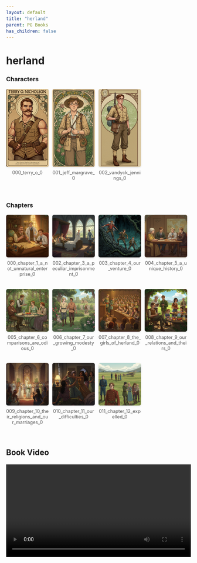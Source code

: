 ```yaml
---
layout: default
title: "herland"
parent: PG Books
has_children: false
---
```



<style>
.image-gallery {
  display: flex;
  flex-wrap: wrap;
  justify-content: space-between;
  margin-bottom: 20px;
}

.image-row {
  display: flex;
  justify-content: flex-start;
  width: 100%;
  margin-bottom: 20px;
}

.image-item {
  width: 23%;
  margin-right: 2%;
  text-align: center;
}

.image-item:last-child {
  margin-right: 0;
}

.image-item img {
  width: 100%;
  height: auto;
  object-fit: cover;
  border-radius: 5px;
  box-shadow: 0 2px 4px rgba(0,0,0,0.1);
}

.image-item p {
  margin-top: 5px;
  font-size: 0.9em;
  color: #555;
}

.video-container {
  margin: 20px 0;
}
</style>


# herland

<h3>Characters</h3>
<div class="image-gallery">
<div class="image-row">
  <div class="image-item">
    <img src="../../assets/pg_books_ai_generated_photos/herland/characters/000_terry_o_0.png" alt="000_terry_o_0">
    <p>000_terry_o_0</p>
  </div>
  <div class="image-item">
    <img src="../../assets/pg_books_ai_generated_photos/herland/characters/001_jeff_margrave_0.png" alt="001_jeff_margrave_0">
    <p>001_jeff_margrave_0</p>
  </div>
  <div class="image-item">
    <img src="../../assets/pg_books_ai_generated_photos/herland/characters/002_vandyck_jennings_0.png" alt="002_vandyck_jennings_0">
    <p>002_vandyck_jennings_0</p>
  </div>
</div>
</div>

<h3>Chapters</h3>
<div class="image-gallery">
<div class="image-row">
  <div class="image-item">
    <img src="../../assets/pg_books_ai_generated_photos/herland/chapters/000_chapter_1_a_not_unnatural_enterprise_0.png" alt="000_chapter_1_a_not_unnatural_enterprise_0">
    <p>000_chapter_1_a_not_unnatural_enterprise_0</p>
  </div>
  <div class="image-item">
    <img src="../../assets/pg_books_ai_generated_photos/herland/chapters/002_chapter_3_a_peculiar_imprisonment_0.png" alt="002_chapter_3_a_peculiar_imprisonment_0">
    <p>002_chapter_3_a_peculiar_imprisonment_0</p>
  </div>
  <div class="image-item">
    <img src="../../assets/pg_books_ai_generated_photos/herland/chapters/003_chapter_4_our_venture_0.png" alt="003_chapter_4_our_venture_0">
    <p>003_chapter_4_our_venture_0</p>
  </div>
  <div class="image-item">
    <img src="../../assets/pg_books_ai_generated_photos/herland/chapters/004_chapter_5_a_unique_history_0.png" alt="004_chapter_5_a_unique_history_0">
    <p>004_chapter_5_a_unique_history_0</p>
  </div>
</div>
<div class="image-row">
  <div class="image-item">
    <img src="../../assets/pg_books_ai_generated_photos/herland/chapters/005_chapter_6_comparisons_are_odious_0.png" alt="005_chapter_6_comparisons_are_odious_0">
    <p>005_chapter_6_comparisons_are_odious_0</p>
  </div>
  <div class="image-item">
    <img src="../../assets/pg_books_ai_generated_photos/herland/chapters/006_chapter_7_our_growing_modesty_0.png" alt="006_chapter_7_our_growing_modesty_0">
    <p>006_chapter_7_our_growing_modesty_0</p>
  </div>
  <div class="image-item">
    <img src="../../assets/pg_books_ai_generated_photos/herland/chapters/007_chapter_8_the_girls_of_herland_0.png" alt="007_chapter_8_the_girls_of_herland_0">
    <p>007_chapter_8_the_girls_of_herland_0</p>
  </div>
  <div class="image-item">
    <img src="../../assets/pg_books_ai_generated_photos/herland/chapters/008_chapter_9_our_relations_and_theirs_0.png" alt="008_chapter_9_our_relations_and_theirs_0">
    <p>008_chapter_9_our_relations_and_theirs_0</p>
  </div>
</div>
<div class="image-row">
  <div class="image-item">
    <img src="../../assets/pg_books_ai_generated_photos/herland/chapters/009_chapter_10_their_religions_and_our_marriages_0.png" alt="009_chapter_10_their_religions_and_our_marriages_0">
    <p>009_chapter_10_their_religions_and_our_marriages_0</p>
  </div>
  <div class="image-item">
    <img src="../../assets/pg_books_ai_generated_photos/herland/chapters/010_chapter_11_our_difficulties_0.png" alt="010_chapter_11_our_difficulties_0">
    <p>010_chapter_11_our_difficulties_0</p>
  </div>
  <div class="image-item">
    <img src="../../assets/pg_books_ai_generated_photos/herland/chapters/011_chapter_12_expelled_0.png" alt="011_chapter_12_expelled_0">
    <p>011_chapter_12_expelled_0</p>
  </div>
</div>
</div>

<h2>Book Video</h2>
<div class="video-container">
  <video controls width="100%">
    <source src="../../assets/pg_books_ai_generated_videos/herland.mp4" type="video/mp4">
    Your browser does not support the video tag.
  </video>
</div>


